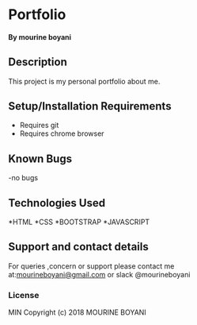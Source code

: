 # Portfolio
#### By mourine boyani
## Description
This project is my personal portfolio about me.
## Setup/Installation Requirements
* Requires git
* Requires chrome browser
## Known Bugs
-no bugs
## Technologies Used
*HTML
*CSS
*BOOTSTRAP
*JAVASCRIPT
## Support and contact details
For queries ,concern or support please contact me at:mourineboyani@gmail.com or slack @mourineboyani
### License
MIN
Copyright (c) 2018 MOURINE BOYANI
